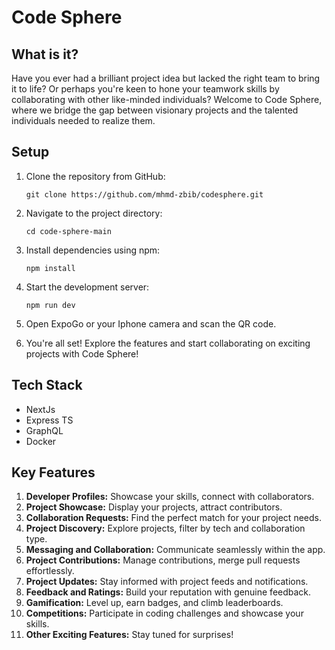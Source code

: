 # Code Sphere

## What is it?

Have you ever had a brilliant project idea but lacked the right team to bring it to life? Or perhaps you're keen to hone your teamwork skills by collaborating with other like-minded individuals? Welcome to Code Sphere, where we bridge the gap between visionary projects and the talented individuals needed to realize them.

## Setup

1. Clone the repository from GitHub:

   ```
   git clone https://github.com/mhmd-zbib/codesphere.git
   ```

2. Navigate to the project directory:

   ```
   cd code-sphere-main
   ```

3. Install dependencies using npm:

   ```
   npm install
   ```

4. Start the development server:

   ```
   npm run dev
   ```

5. Open ExpoGo or your Iphone camera and scan the QR code.

6. You're all set! Explore the features and start collaborating on exciting projects with Code Sphere!

## Tech Stack

- NextJs
- Express TS
- GraphQL
- Docker

## Key Features

1. **Developer Profiles:** Showcase your skills, connect with collaborators.
2. **Project Showcase:** Display your projects, attract contributors.
3. **Collaboration Requests:** Find the perfect match for your project needs.
4. **Project Discovery:** Explore projects, filter by tech and collaboration type.
5. **Messaging and Collaboration:** Communicate seamlessly within the app.
6. **Project Contributions:** Manage contributions, merge pull requests effortlessly.
7. **Project Updates:** Stay informed with project feeds and notifications.
8. **Feedback and Ratings:** Build your reputation with genuine feedback.
9. **Gamification:** Level up, earn badges, and climb leaderboards.
10. **Competitions:** Participate in coding challenges and showcase your skills.
11. **Other Exciting Features:** Stay tuned for surprises!
